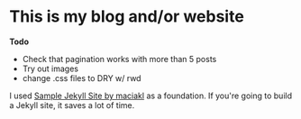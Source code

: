 This is my blog and/or website
===

__Todo__
- Check that pagination works with more than 5 posts
- Try out images
- change .css files to DRY w/ rwd


I used [Sample Jekyll Site by maciakl](https://github.com/maciakl/Sample-Jekyll-Site) as a foundation. If you're going to build a Jekyll site, it saves a lot of time.
